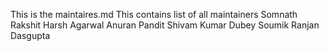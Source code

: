 This is the maintaires.md
This contains list of all maintainers
Somnath Rakshit
Harsh Agarwal
Anuran Pandit
Shivam Kumar Dubey
Soumik Ranjan Dasgupta
